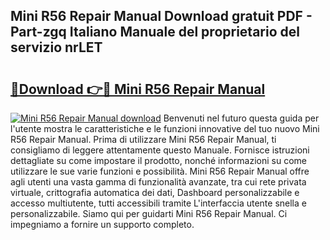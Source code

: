 ## Mini R56 Repair Manual Download gratuit PDF - Part-zgq Italiano Manuale del proprietario del servizio nrLET

# <h2><a href="http://dfh2lr.blite.top/?on=Mini+R56+Repair+Manual">🔗Download 👉🔴 Mini R56 Repair Manual</a></h2>

[![Mini R56 Repair Manual download](https://i.imgur.com/lujVjoI.png)](http://dfh2lr.blite.top/?on=Mini+R56+Repair+Manual)
Benvenuti nel futuro questa guida per l'utente mostra le caratteristiche e le funzioni innovative del tuo nuovo Mini R56 Repair Manual. Prima di utilizzare Mini R56 Repair Manual, ti consigliamo di leggere attentamente questo Manuale. Fornisce istruzioni dettagliate su come impostare il prodotto, nonché informazioni su come utilizzare le sue varie funzioni e possibilità. Mini R56 Repair Manual offre agli utenti una vasta gamma di funzionalità avanzate, tra cui rete privata virtuale, crittografia automatica dei dati, Dashboard personalizzabile e accesso multiutente, tutti accessibili tramite L'interfaccia utente snella e personalizzabile. Siamo qui per guidarti Mini R56 Repair Manual. Ci impegniamo a fornire un supporto completo.
